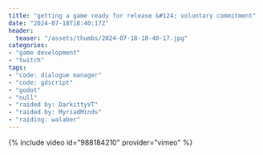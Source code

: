 ```yaml
---
title: "getting a game ready for release &#124; voluntary commitment"
date: "2024-07-18T18:40:17Z"
header:
  teaser: "/assets/thumbs/2024-07-18-18-40-17.jpg"
categories:
- "game development"
- "twitch"
tags:
- "code: dialogue manager"
- "code: gdscript"
- "godot"
- "null"
- "raided by: DarkittyVT"
- "raided by: MyriadMinds"
- "raiding: walaber"
---
```

{% include video id="988184210" provider="vimeo" %}
